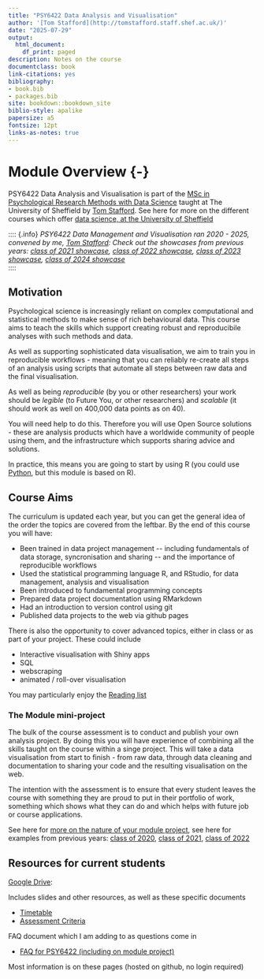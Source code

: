 ```yaml
--- 
title: "PSY6422 Data Analysis and Visualisation"
author: '[Tom Stafford](http://tomstafford.staff.shef.ac.uk/)'
date: "2025-07-29"
output:
  html_document:
    df_print: paged
description: Notes on the course
documentclass: book
link-citations: yes
bibliography:
- book.bib
- packages.bib
site: bookdown::bookdown_site
biblio-style: apalike
papersize: a5
fontsize: 12pt
links-as-notes: true
---
```






# Module Overview {-}

PSY6422 Data Analysis and Visualisation is part of the [MSc in Psychological Research Methods with Data Science](https://www.sheffield.ac.uk/psychology/prospectivepg/masters/data-science) taught at The University of Sheffield by [Tom Stafford](http://tomstafford.staff.shef.ac.uk/). See here for more on the different courses which offer [data science, at the University of Sheffield](notes.html#data-science-sheffield)

:::: {.info}
*PSY6422 Data Management and Visualisation ran 2020 - 2025, convened by me, [Tom Stafford](https://tomstafford.github.io/): Check out the showcases from previous years: [class of 2021 showcase](class-of-2021.html), [class of 2022 showcase](class-of-2022.html), [class of 2023 showcase](class-of-2023.html), [class of 2024 showcase](class-of-2024.html)*  
::::
  
## Motivation

Psychological science is increasingly reliant on complex computational and statistical methods to make sense of rich behavioural data. This course aims to teach the skills which support creating robust and reproducibile analyses with such methods and data.

As well as supporting sophisticated data visualisation, we aim to train you in reproducible workflows - meaning that you can reliably re-create all steps of an analysis using scripts that automate all steps between raw data and the final visualisation.

As well as being *reproducible* (by you or other researchers) your work should be *legible* (to Future You, or other researchers) and *scalable* (it should work as well on 400,000 data points as on 40).

You will need help to do this. Therefore you will use Open Source solutions - these are analysis products which have a worldwide community of people using them, and the infrastructure which supports sharing advice and solutions. 

In practice, this means you are going to start by using R (you could use [Python](https://tomstafford.github.io/psy6422/appendices.html#python), but this module is based on R).

## Course Aims

The curriculum is updated each year, but you can get the general idea of the order the topics are covered from the leftbar. By the end of this course you will have:

  * Been trained in data project management -- including fundamentals of data storage, syncronisation and sharing -- and the importance of reproducible workflows
  * Used the statistical programming language R, and RStudio, for data management, analysis and visualisation
  * Been introduced to fundamental programming concepts
  * Prepared data project documentation using RMarkdown
  * Had an introduction to version control using git 
  * Published data projects to the web via github pages
  
There is also the opportunity to cover advanced topics, either in class or as part of your project. These could include

  * Interactive visualisation with Shiny apps
  * SQL
  * webscraping
  * animated / roll-over visualisation

You may particularly enjoy the [Reading list](extra-reading.html)
  
### The Module mini-project 

The bulk of the course assessment is to conduct and publish your own analysis project. By doing this you will have experience of combining all the skills taught on the course within a singe project. This will take a data visualisation from start to finish - from raw data, through data cleaning and documentation to sharing your code and the resulting visualisation on the web.

The intention with the assessment is to ensure that every student leaves the course with something they are proud to put in their portfolio of work, something which shows what they can do and which helps with future job or course applications.

See here for [more on the nature of your module project](module-project.html), see here for examples from previous years: [class of 2020](class-of-2020.html), [class of 2021](class-of-2021.html), [class of 2022](class-of-2022.html)


## Resources for current students

[Google Drive](https://drive.google.com/drive/folders/1ga4ld-psVC762LksH2l1fooFGPBQ8nSD?usp=sharing):

Includes slides and other resources, as well as these specific documents

* [Timetable](https://docs.google.com/spreadsheets/d/1RPi4OWTHZfDidvbIR-rj3F0xLVV8YtaPBd_jF071kM0/edit?usp=sharing)
* [Assessment Criteria](https://docs.google.com/spreadsheets/d/1OItmKJ3D4pqz8So7i33EqD_xtVa6slHVDa-zgWKQYLI/edit?usp=sharing)

FAQ document which I am adding to as questions come in

* [FAQ for PSY6422 (including on module project)](https://docs.google.com/document/d/16ZeOtBy43ImrGWTUSNmiplOwz3C2yd3CLIr-qdzf3bA/edit?usp=sharing)

Most information is on these pages (hosted on github, no login required)




